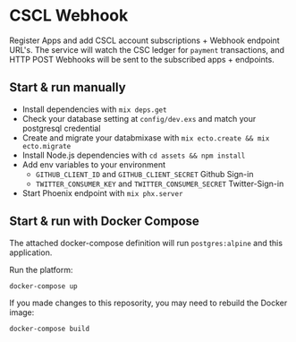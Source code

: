 # CSCL Webhook

Register Apps and add CSCL account subscriptions + Webhook endpoint URL's. The service will watch the CSC ledger for `payment` transactions, and HTTP POST Webhooks will be sent to the subscribed apps + endpoints.

## Start & run manually

  * Install dependencies with `mix deps.get`
  * Check your database setting at `config/dev.exs` and match your postgresql credential
  * Create and migrate your databmixase with `mix ecto.create && mix ecto.migrate`
  * Install Node.js dependencies with `cd assets && npm install`
  * Add env variables to your environment
    * `GITHUB_CLIENT_ID` and  `GITHUB_CLIENT_SECRET` Github Sign-in
    * `TWITTER_CONSUMER_KEY` and  `TWITTER_CONSUMER_SECRET` Twitter-Sign-in
  * Start Phoenix endpoint with `mix phx.server`

## Start & run with Docker Compose

The attached docker-compose definition will run `postgres:alpine` and this application.

Run the platform:

```
docker-compose up
```

If you made changes to this reposority, you may need to rebuild the Docker image:

```
docker-compose build
```
